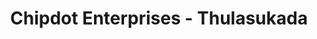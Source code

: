 ---
title: "Chipdot Enterprises - Thulasukada"
url: /kottakkal/chipdot-enterprises-thulasukada/
shop: Allgemein
---